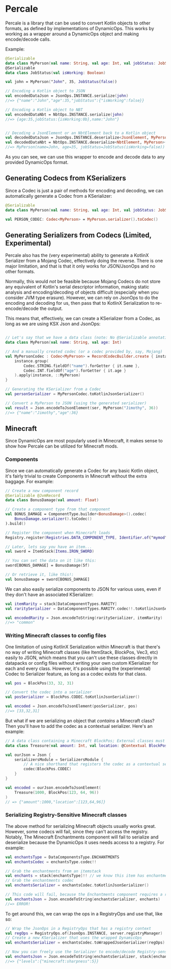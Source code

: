 
# Percale

Percale is a library that can be used to convert Kotlin objects to other formats, as defined by implementations of DynamicOps. This works by working as a wrapper around a DynamicOps object and making encode/decode calls.

Example:

```kotlin
@Serializable
data class MyPerson(val name: String, val age: Int, val jobStatus: JobStatus)
@Serializable
data class JobStatus(val isWorking: Boolean)

val john = MyPerson("John", 35, JobStatus(false))

// Encoding a Kotlin object to JSON
val encodedDataJson = JsonOps.INSTANCE.serialize(john) 
//=> {"name":"John","age":35,"jobStatus":{"isWorking":false}}

// Encoding a Kotlin object to NBT
val encodedDataNbt = NbtOps.INSTANCE.serialize(john) 
//=> {age:35,jobStatus:{isWorking:0b},name:"John"}


// Decoding a JsonElement or an NbtElement back to a Kotlin object
val decodedDataJson = JsonOps.INSTANCE.deserialize<JsonElement, MyPerson>(encodedDataJson!!)
val decodedDataNbt = NbtOps.INSTANCE.deserialize<NbtElement, MyPerson>(encodedDataNbt!!)
//=> MyPerson(name=John, age=35, jobStatus=JobStatus(isWorking=false))
```

As you can see, we can use this wrapper to encode and decode data to any provided DynamicOps format.

## Generating Codecs from KSerializers

Since a Codec is just a pair of methods for encoding and decoding, we can automatically generate a Codec from a KSerializer:

```kotlin
@Serializable
data class MyPerson(val name: String, val age: Int, val jobStatus: JobStatus)

val PERSON_CODEC: Codec<MyPerson> = MyPerson.serializer().toCodec()
```

## Generating Serializers from Codecs (Limited, Experimental)

Percale also has the (very experimental) ability to generate a KotlinX Serializer from a Mojang Codec, effectively doing the reverse. There is one major limitation, and that is that it only works for JSON/JsonOps and no other formats.

Normally, this would *not* be feasible because Mojang Codecs do not store any equivalent of Kotlin's serial descriptor information, making static analysis and encoding/decoding of objects difficult (especially when you consider JVM type erasure). However, we can rely on JsonOps to do the encoding and decoding for us, then pass that to KotlinX Serialization to re-encode/decode the output. 

This means that, effectively, we can create a KSerializer from a Codec, as long as we are using KSX Json and JsonOps:

```kotlin

// Let's say that we have a data class (note: No @Serializable annotation!)
data class MyPerson(val name: String, val age: Int)

// And a manually created codec (or a codec provided by, say, Mojang)
val MyPersonCodec : Codec<MyPerson> = RecordCodecBuilder.create { instance ->
    instance.group(
        Codec.STRING.fieldOf("name").forGetter { it.name },
        Codec.INT.fieldOf("age").forGetter { it.age }
    ).apply(instance, ::MyPerson)
}

// Generating the KSerializer from a Codec
val personSerializer = MyPersonCodec.toKotlinJsonSerializer()

// Convert a MyPerson to JSON (using the generated serializer)
val result = Json.encodeToJsonElement(ser, MyPerson("Jimothy", 36))
//=> {"name":"Jimothy","age":36}
```

## Minecraft

Since DynamicOps are most popularly used in Minecraft, it makes sense to show how Percale can be utilized for Minecraft mods.

### Components

Since we can automatically generate a Codec for any basic Kotlin object, it's fairly trivial to create Components in Minecraft without the extra baggage. For example:

```kotlin
// Create a new component record
@Serializable @JvmRecord
data class BonusDamage(val amount: Float)

// Create a component type from that component
val BONUS_DAMAGE = ComponentType.builder<BonusDamage>().codec(
    BonusDamage.serializer().toCodec()
).build()

// Register the component when Minecraft loads
Registry.register(Registries.DATA_COMPONENT_TYPE, Identifier.of("mymod", "bonus_damage"), BONUS_DAMAGE)

// Later, lets say you have an item...
val sword = ItemStack(Items.IRON_SWORD)

// You can set the data on it like this:
sword[BONUS_DAMAGE] = BonusDamage(5f)

// Or retrieve it, like this!:
val bonusDamage = sword[BONUS_DAMAGE]
```

We can also easily serialize components to JSON for various uses, even if they don't have an associated KSerializer:

```kotlin
val itemRarity = stack[DataComponentTypes.RARITY]
val raritySerializer = DataComponentTypes.RARITY.codec!!.toKotlinJsonSerializer()

val encodedRarity = Json.encodeToString(raritySerializer, itemRarity)
//=> "common"

```


### Writing Minecraft classes to config files

One limitation of using KotlinX Serialization within Minecraft is that there's no way of writing Minecraft classes (like ItemStack, BlockPos, Vec3, etc) easily to JSON, which means that you can't use these classes directly in datapacks or config files without writing your own custom KSerializer for each and every class. However, it's possible using the (experimental) Codec to Serializer feature, as long as a codec exists for that class.

```kotlin
val pos = BlockPos(33, 32, 31)

// Convert the codec into a serializer
val posSerializer = BlockPos.CODEC.toKotlinJsonSerializer()

val encoded = Json.encodeToJsonElement(posSerializer, pos)
//=> [33,32,31]
```

But what if we are serializing an object that *contains* a Minecraft class? Then you'll have to add the codec as a contextual serializer. Here's an example:

```kotlin
// A data class containing a Minecraft BlockPos; External classes must be marked as Contextual
data class Treasure(val amount: Int, val location: @Contextual BlockPos)

val ourJson = Json {
    serializersModule = SerializersModule {
        // A nice shorthand that registers the codec as a contextual serializer
        codec(BlockPos.CODEC)
    }
}

val encoded = ourJson.encodeToJsonElement(
    Treasure(1000, BlockPos(123, 64, 96))
)
// => {"amount":1000,"location":[123,64,96]}

```
### Serializing Registry-Sensitive Minecraft classes

The above method for serializing Minecraft objects usually works great. However, some codecs will fail, since they can't access the registry. Notably, The Minecraft Enchantments component will fail to serialize and deserialize because the DynamicOps it uses needs access to a registry. For example:

```kotlin
val enchantsType = DataComponentsType.ENCHANTMENTS
val enchantsCodec = enchantsType.codec!!

// Grab the enchantments from an itemstack
val enchants = stack[enchantsType]!! // we know this item has enchantments
// Grab the enchantments codec
val enchantsSerializer = enchantsCodec.toKotlinJsonSerializer()

// This code will fail, because the Enchantments component requires a registry wrapper context:
val enchantsJson = Json.encodeToString(enchantsSerializer, enchants)
//=> ERROR!
```

To get around this, we can wrap the ops in a RegistryOps and use that, like so:

```kotlin
// Wrap the JsonOps in a RegistryOps that has a registry context
val regOps = RegistryOps.of(JsonOps.INSTANCE, server.registryManager)
// Create a new KSerializer that uses the wrapped DynamicOps
val enchantsSerializer = enchantsCodec.toWrappedJsonSerializer(regOps)

// Now you can freely use the Serializer to encode/decode Registry-sensitive classes!
val enchantsJson = Json.encodeToString(enchantsSerializer, stack[enchantsType]!!)
//=> {"levels":{"minecraft:sharpness":5}}
```


